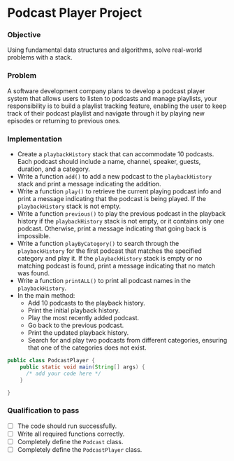 # Podcast Player Project

### Objective
Using fundamental data structures and algorithms, solve real-world problems with a stack.

### Problem
A software development company plans to develop a podcast player system that allows users to listen to podcasts and manage playlists, your responsibility is to build a playlist tracking feature, enabling the user to keep track of their podcast playlist and navigate through it by playing new episodes or returning to previous ones.  

 
### Implementation
- Create a `playbackHistory` stack that can accommodate 10 podcasts. Each podcast should include a name, channel, speaker, guests, duration, and a category.
- Write a function `add()` to add a new podcast to the `playbackHistory` stack and print a message indicating the addition.
- Write a function `play()` to retrieve the current playing podcast info and print a message indicating that the podcast is being played. If the `playbackHistory` stack is not empty.
- Write a function `previous()` to play the previous podcast in the playback history if the `playbackHistory` stack is not empty, or it contains only one podcast. Otherwise, print a message indicating that going back is impossible. 
- Write a function `playByCategory()` to search through the `playbackHistory` for the first podcast that matches the specified category and play it. If the `playbackHistory` stack is empty or no matching podcast is found, print a message indicating that no match was found.
- Write a function `printALL()` to print all podcast names in the `playbackHistory`.
- In the main method:
  - Add 10 podcasts to the playback history.
  - Print the initial playback history.
  - Play the most recently added podcast.
  - Go back to the previous podcast.
  - Print the updated playback history.
  - Search for and play two podcasts from different categories, ensuring that one of the categories does not exist.

``` java
public class PodcastPlayer {
    public static void main(String[] args) {
      /* add your code here */
    }

}
```
### Qualification to pass
- [ ] The code should run successfully.
- [ ] Write all required functions correctly.
- [ ] Completely define the `Podcast` class.
- [ ] Completely define  the `PodcastPlayer` class.
